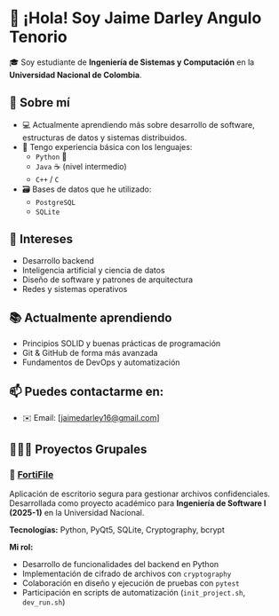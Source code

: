 # 👋 ¡Hola! Soy Jaime Darley Angulo Tenorio

🎓 Soy estudiante de **Ingeniería de Sistemas y Computación** en la **Universidad Nacional de Colombia**.

## 🚀 Sobre mí

- 💻 Actualmente aprendiendo más sobre desarrollo de software, estructuras de datos y sistemas distribuidos.
- 🔧 Tengo experiencia básica con los lenguajes:
  - `Python` 🐍
  - `Java` ☕ (nivel intermedio)
  - `C++` / `C`
- 🗃️ Bases de datos que he utilizado:
  - `PostgreSQL`
  - `SQLite`

## 📌 Intereses

- Desarrollo backend
- Inteligencia artificial y ciencia de datos
- Diseño de software y patrones de arquitectura
- Redes y sistemas operativos

## 📚 Actualmente aprendiendo

- Principios SOLID y buenas prácticas de programación
- Git & GitHub de forma más avanzada
- Fundamentos de DevOps y automatización

## 📫 Puedes contactarme en:

- ✉️ Email: [jaimedarley16@gmail.com]

## 🧑‍🤝‍🧑 Proyectos Grupales

### 🔐 [FortiFile](https://github.com/andrefalar/Software-Engeneering-1)

Aplicación de escritorio segura para gestionar archivos confidenciales.  
Desarrollada como proyecto académico para **Ingeniería de Software I (2025-1)** en la Universidad Nacional.

**Tecnologías:** Python, PyQt5, SQLite, Cryptography, bcrypt

**Mi rol:**
- Desarrollo de funcionalidades del backend en Python
- Implementación de cifrado de archivos con `cryptography`
- Colaboración en diseño y ejecución de pruebas con `pytest`
- Participación en scripts de automatización (`init_project.sh`, `dev_run.sh`)

